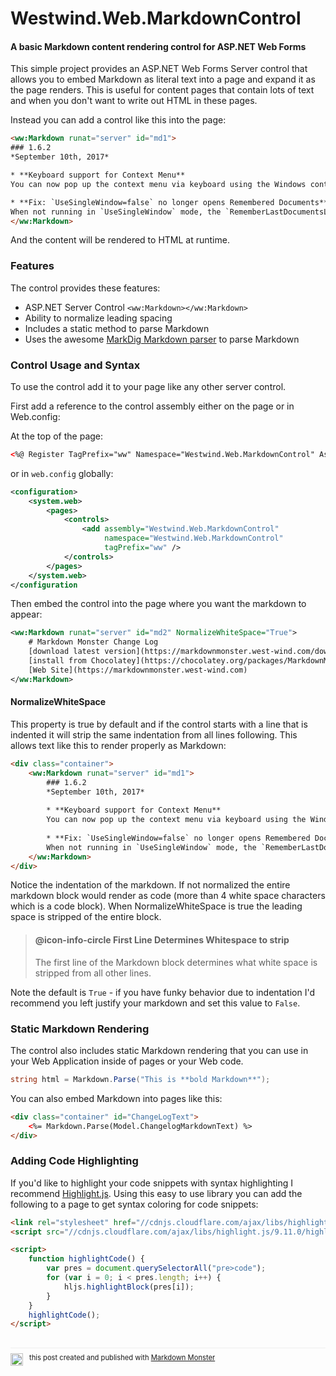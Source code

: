 # Westwind.Web.MarkdownControl
#### A basic Markdown content rendering control for ASP.NET Web Forms

This simple project provides an ASP.NET Web Forms Server control that allows you to embed Markdown as literal text into a page and expand it as the page renders. This is useful for content pages that contain lots of text and when you don't want to write out HTML in these pages. 

Instead you can add a control like this into the page:

```html
<ww:Markdown runat="server" id="md1">
### 1.6.2
*September 10th, 2017*

* **Keyboard support for Context Menu**  
You can now pop up the context menu via keyboard using the Windows context menu key (or equivalent). The menu is now cursor navigable. This brings spell checking and various edit operations to keyboard only use.

* **Fix: `UseSingleWindow=false` no longer opens Remembered Documents**   
When not running in `UseSingleWindow` mode, the `RememberLastDocumentsLength` setting has no effect and no previous windows are re-opened. This is so multiple open windows won't open the same documents all the time. In `UseSingleWindow` mode last documents are remembered and opened when starting MM for the first time.
</ww:Markdown>
```

And the content will be rendered to HTML at runtime.

### Features
The control provides these features:

* ASP.NET Server Control `<ww:Markdown></ww:Markdown>`
* Ability to normalize leading spacing
* Includes a static method to parse Markdown
* Uses the awesome [MarkDig Markdown parser](https://github.com/lunet-io/markdig) to parse Markdown

### Control Usage and Syntax
To use the control add it to your page like any other server control.

First add a reference to the control assembly either on the page or in Web.config:

At the top of the page:
```html
<%@ Register TagPrefix="ww" Namespace="Westwind.Web.MarkdownControl" Assembly="Westwind.Web.MarkdownControl" %>
```

or in `web.config` globally:

```xml
<configuration>
    <system.web>
        <pages>
            <controls>
                <add assembly="Westwind.Web.MarkdownControl" 
                     namespace="Westwind.Web.MarkdownControl" 
                     tagPrefix="ww" />
            </controls>
        </pages>
    </system.web>
</configuration
```      

Then embed the control into the page where you want the markdown to appear:

```xml
<ww:Markdown runat="server" id="md2" NormalizeWhiteSpace="True">
    # Markdown Monster Change Log 
    [download latest version](https://markdownmonster.west-wind.com/download.aspx) &bull; 
    [install from Chocolatey](https://chocolatey.org/packages/MarkdownMonster) &bull; 
    [Web Site](https://markdownmonster.west-wind.com)
</ww:Markdown>
```

#### NormalizeWhiteSpace
This property is true by default and if the control starts with a line that is indented it will strip the same indentation from all lines following. This allows text like this to render properly as Markdown:

```html
<div class="container">
    <ww:Markdown runat="server" id="md1">
        ### 1.6.2
        *September 10th, 2017*
        
        * **Keyboard support for Context Menu**  
        You can now pop up the context menu via keyboard using the Windows context menu key (or equivalent). The menu is now cursor navigable. This brings spell checking and various edit operations to keyboard only use.
        
        * **Fix: `UseSingleWindow=false` no longer opens Remembered Documents**   
        When not running in `UseSingleWindow` mode, the `RememberLastDocumentsLength` setting has no effect and no previous windows are re-opened. This is so multiple open windows won't open the same documents all the time. In `UseSingleWindow` mode last documents are remembered and opened when starting MM for the first time.
    </ww:Markdown>
</div>
```

Notice the indentation of the markdown. If not normalized the entire markdown block would render as code (more than 4 white space characters which is a code block). When NormalizeWhiteSpace is true the leading space is stripped of the entire block.

> #### @icon-info-circle First Line Determines Whitespace to strip
> The first line of the Markdown block determines what white space is stripped from all other lines.

Note the default is `True` - if you have funky behavior due to indentation I'd recommend you left justify your markdown and set this value to `False`.


### Static Markdown Rendering
The control also includes static Markdown rendering that you can use in your Web Application inside of pages or your Web code.

```cs
string html = Markdown.Parse("This is **bold Markdown**");
```

You can also embed Markdown into pages like this:

```html
<div class="container" id="ChangeLogText">
    <%= Markdown.Parse(Model.ChangelogMarkdownText) %>
</div>    
```

### Adding Code Highlighting
If you'd like to highlight your code snippets with syntax highlighting I recommend [Highlight.js](https://highlightjs.org/). Using this easy to use library you can add the following to a page to get syntax coloring for code snippets:

```html
<link rel="stylesheet" href="//cdnjs.cloudflare.com/ajax/libs/highlight.js/9.11.0/styles/dracula.min.css" />
<script src="//cdnjs.cloudflare.com/ajax/libs/highlight.js/9.11.0/highlight.min.js"></script>

<script>
    function highlightCode() {
        var pres = document.querySelectorAll("pre>code");
        for (var i = 0; i < pres.length; i++) {
            hljs.highlightBlock(pres[i]);
        }
    }
    highlightCode();
</script>
```

<div style="margin-top: 30px;font-size: 0.8em;
            border-top: 1px solid #eee;padding-top: 8px;">
    <img src="https://markdownmonster.west-wind.com/favicon.png"
         style="height: 20px;float: left; margin-right: 10px;"/>
    this post created and published with 
    <a href="https://markdownmonster.west-wind.com" 
       target="top">Markdown Monster</a> 
</div>

